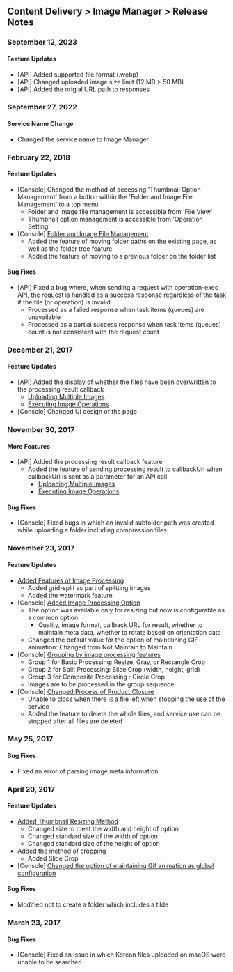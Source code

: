 ## Content Delivery > Image Manager > Release Notes

### September 12, 2023
#### Feature Updates
* [API] Added supported file format (.webp)
* [API] Changed uploaded image size limit (12 MB > 50 MB)
* [API] Added the origial URL path to responses

### September 27, 2022
#### Service Name Change
* Changed the service name to Image Manager

### February 22, 2018
#### Feature Updates
* [Console] Changed the method of accessing 'Thumbnail Option Management' from a button within the 'Folder and Image File Management' to a top menu  
	* Folder and image file management is accessible from 'File View'
	* Thumbnail option management is accessible from 'Operation Setting'
* [Console] [Folder and Image File Management](./console-guide/#_1)
	* Added the feature of moving folder paths on the existing page, as well as the folder tree feature 
	* Added the feature of moving to a previous folder on the folder list

#### Bug Fixes 
* [API] Fixed a bug where, when sending a request with operation-exec API, the request is handled as a success response regardless of the task if the file (or operation) is invalid
	* Processed as a failed response when task items (queues) are unavailable 
	* Processed as a partial success response when task items (queues) count is not consistent with the request count 

### December 21, 2017 
#### Feature Updates
* [API] Added the display of whether the files have been overwritten to the processing result callback 
	* [Uploading Multiple Images](./api-guide/#_16)
	* [Executing Image Operations](./api-guide/#_37)
* [Console] Changed UI design of the page 

### November 30, 2017
#### More Features 
* [API] Added the processing result callback feature
	* Added the feature of sending processing result to callbackUrl when callbackUrl is sent as a parameter for an API call
		* [Uploading Multiple Images](./api-guide/#_16)
		* [Executing Image Operations](./api-guide/#_37)

#### Bug Fixes 
 * [Console] Fixed bugs in which an invalid subfolder path was created while uploading a folder including compression files 

### November 23, 2017
#### Feature Updates 
* [Added Features of Image Processing](./api-guide/#_25)
	* Added grid-split as part of splitting images
	* Added the watermark feature
* [Console] [Added Image Processing Option](./console-guide/#_10)
	* The option was available only for resizing but now is configurable as a common option  
		* Quality, image format, callback URL for result, whether to maintain meta data, whether to rotate based on orientation data  
	* Changed the default value for the option of maintaining GIF animation: Changed from Not Maintain to Maintain  
* [Console] [Grouping by image processing features](./console-guide/#_10)
	* Group 1 for Basic Processing: Resize, Gray, or Rectangle Crop
	* Group 2 for Split Processing: Slice Crop (width, height, grid)
	* Group 3 for Composite Processing : Circle Crop
	* Images are to be processed in the group sequence 
* [Console] [Changed Process of Product Closure](./console-guide/#_8)
	* Unable to close when there is a file left when stopping the use of the service
	* Added the feature to delete the whole files, and service use can be stopped after all files are deleted  

### May 25, 2017
#### Bug Fixes
* Fixed an error of parsing image meta information 

### April 20, 2017 
#### Feature Updates 
* [Added Thumbnail Resizing Method](./console-guide/#_10) 
    * Changed size to meet the width and height of option 
    * Changed standard size of the width of option
    * Changed standard size of the height of option 
* [Added the method of cropping](./console-guide/#_10)
    * Added Slice Crop 
* [Console] [Changed the option of maintaining Gif animation as global configuration](./console-guide/#_10)

#### Bug Fixes 
* Modified not to create a folder which includes a tilde

### March 23, 2017
#### Bug Fixes
* [Console] Fixed an issue in which Korean files uploaded on macOS were unable to be searched 
